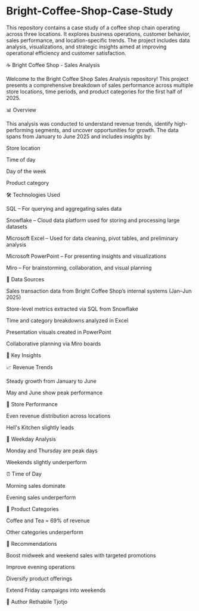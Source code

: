 # Bright-Coffee-Shop-Case-Study
This repository contains a case study of a coffee shop chain operating across three locations. It explores business operations, customer behavior, sales performance, and location-specific trends. The project includes data analysis, visualizations, and strategic insights aimed at improving operational efficiency and customer satisfaction.

☕ Bright Coffee Shop - Sales Analysis

Welcome to the Bright Coffee Shop Sales Analysis repository! This project presents a comprehensive breakdown of sales performance across multiple store locations, time periods, and product categories for the first half of 2025.


📊 Overview

This analysis was conducted to understand revenue trends, identify high-performing segments, and uncover opportunities for growth. The data spans from January to June 2025 and includes insights by:

Store location

Time of day

Day of the week

Product category



🛠️ Technologies Used

SQL – For querying and aggregating sales data

Snowflake – Cloud data platform used for storing and processing large datasets

Microsoft Excel – Used for data cleaning, pivot tables, and preliminary analysis

Microsoft PowerPoint – For presenting insights and visualizations

Miro – For brainstorming, collaboration, and visual planning


📂 Data Sources


Sales transaction data from Bright Coffee Shop’s internal systems (Jan–Jun 2025)

Store-level metrics extracted via SQL from Snowflake

Time and category breakdowns analyzed in Excel

Presentation visuals created in PowerPoint

Collaborative planning via Miro boards


🧠 Key Insights

📈 Revenue Trends

Steady growth from January to June

May and June show peak performance


🏪 Store Performance

Even revenue distribution across locations

Hell's Kitchen slightly leads


📅 Weekday Analysis

Monday and Thursday are peak days

Weekends slightly underperform

⏰ Time of Day

Morning sales dominate

Evening sales underperform


🍵 Product Categories

Coffee and Tea = 69% of revenue

Other categories underperform


📌 Recommendations

Boost midweek and weekend sales with targeted promotions

Improve evening operations

Diversify product offerings

Extend Friday campaigns into weekends





👤 Author
Rethabile Tjotjo
